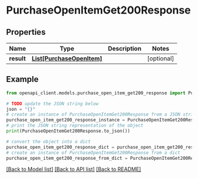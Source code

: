 # PurchaseOpenItemGet200Response


## Properties

Name | Type | Description | Notes
------------ | ------------- | ------------- | -------------
**result** | [**List[PurchaseOpenItem]**](PurchaseOpenItem.md) |  | [optional] 

## Example

```python
from openapi_client.models.purchase_open_item_get200_response import PurchaseOpenItemGet200Response

# TODO update the JSON string below
json = "{}"
# create an instance of PurchaseOpenItemGet200Response from a JSON string
purchase_open_item_get200_response_instance = PurchaseOpenItemGet200Response.from_json(json)
# print the JSON string representation of the object
print(PurchaseOpenItemGet200Response.to_json())

# convert the object into a dict
purchase_open_item_get200_response_dict = purchase_open_item_get200_response_instance.to_dict()
# create an instance of PurchaseOpenItemGet200Response from a dict
purchase_open_item_get200_response_from_dict = PurchaseOpenItemGet200Response.from_dict(purchase_open_item_get200_response_dict)
```
[[Back to Model list]](../README.md#documentation-for-models) [[Back to API list]](../README.md#documentation-for-api-endpoints) [[Back to README]](../README.md)


